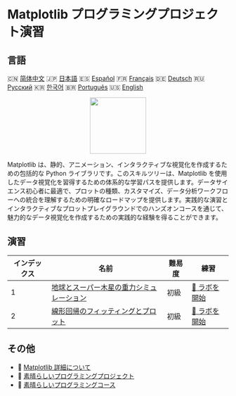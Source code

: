 # Matplotlib プログラミングプロジェクト演習

## 言語

🇨🇳 [简体中文](README_zh.md) 🇯🇵 [日本語](README_ja.md) 🇪🇸 [Español](README_es.md) 🇫🇷 [Français](README_fr.md) 🇩🇪 [Deutsch](README_de.md) 🇷🇺 [Русский](README_ru.md) 🇰🇷 [한국어](README_ko.md) 🇧🇷 [Português](README_pt.md) 🇺🇸 [English](README.md) 

<div align="center">
<img width="128px" src="https://file.labex.io/path/6PDQ0G40CdCX.png">
</div>

Matplotlib は、静的、アニメーション、インタラクティブな視覚化を作成するための包括的な Python ライブラリです。このスキルツリーは、Matplotlib を使用したデータ視覚化を習得するための体系的な学習パスを提供します。データサイエンス初心者に最適で、プロットの種類、カスタマイズ、データ分析ワークフローへの統合を理解するための明確なロードマップを提供します。実践的な演習とインタラクティブなプロットプレイグラウンドでのハンズオンコースを通じて、魅力的なデータ視覚化を作成するための実践的な経験を得ることができます。

## 演習

|   インデックス | 名前                                                                                                                                | 難易度   | 練習                                                                                                     |
|----------------|-------------------------------------------------------------------------------------------------------------------------------------|----------|----------------------------------------------------------------------------------------------------------|
|              1 | [地球とスーパー木星の重力シミュレーション](https://labex.io/ja/courses/project-gravitational-simulation-of-earth-and-super-jupiter) | 初級     | [🚀 ラボを開始](https://labex.io/ja/courses/project-gravitational-simulation-of-earth-and-super-jupiter) |
|              2 | [線形回帰のフィッティングとプロット](https://labex.io/ja/courses/project-linear-regression-fitting-and-plotting)                    | 初級     | [🚀 ラボを開始](https://labex.io/ja/courses/project-linear-regression-fitting-and-plotting)              |

## その他

- 🔗 [Matplotlib 詳細について](https://labex.io/ja/skilltrees/matplotlib)
- 🔗 [素晴らしいプログラミングプロジェクト](https://github.com/labex-labs/awesome-programming-projects)
- 🔗 [素晴らしいプログラミングコース](https://github.com/labex-labs/awesome-programming-courses)

